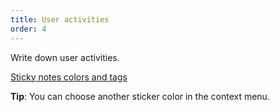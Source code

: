 ```yaml
---
title: User activities
order: 4
---
```


Write down user activities.

[Sticky notes colors and tags](howTo:sticky-note-colors-and-tags)

**Tip**: You can choose another sticker color in the context menu.
